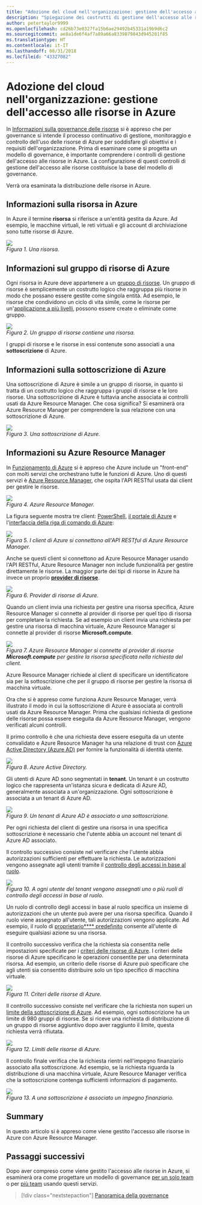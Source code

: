 ```yaml
---
title: "Adozione del cloud nell'organizzazione: gestione dell'accesso alle risorse in Azure"
description: "Spiegazione dei costrutti di gestione dell'accesso alle risorse in Azure: Azure Resource Manager, sottoscrizioni, gruppi di risorse e risorse"
author: petertaylor9999
ms.openlocfilehash: cd26b73e0327fa15b6ae29492b45331a19b9d6c2
ms.sourcegitcommit: ae8a1de6f4af7a89a66a8339879843d945201f85
ms.translationtype: HT
ms.contentlocale: it-IT
ms.lasthandoff: 08/31/2018
ms.locfileid: "43327082"
---
```

# <a name="enterprise-cloud-adoption-resource-access-management-in-azure"></a>Adozione del cloud nell'organizzazione: gestione dell'accesso alle risorse in Azure

In [Informazioni sulla governance delle risorse](what-is-governance.md) si è appreso che per governance si intende il processo continuativo di gestione, monitoraggio e controllo dell'uso delle risorse di Azure per soddisfare gli obiettivi e i requisiti dell'organizzazione. Prima di esaminare come si progetta un modello di governance, è importante comprendere i controlli di gestione dell'accesso alle risorse in Azure. La configurazione di questi controlli di gestione dell'accesso alle risorse costituisce la base del modello di governance.

Verrà ora esaminata la distribuzione delle risorse in Azure. 

## <a name="what-is-an-azure-resource"></a>Informazioni sulla risorsa in Azure

In Azure il termine **risorsa** si riferisce a un'entità gestita da Azure. Ad esempio, le macchine virtuali, le reti virtuali e gli account di archiviazione sono tutte risorse di Azure.

![](../_images/governance-1-9.png)   
*Figura 1. Una risorsa.*

## <a name="what-is-an-azure-resource-group"></a>Informazioni sul gruppo di risorse di Azure

Ogni risorsa in Azure deve appartenere a un [gruppo di risorse](/azure/azure-resource-manager/resource-group-overview#resource-groups). Un gruppo di risorse è semplicemente un costrutto logico che raggruppa più risorse in modo che possano essere gestite come singola entità. Ad esempio, le risorse che condividono un ciclo di vita simile, come le risorse per un'[applicazione a più livelli](/azure/architecture/guide/architecture-styles/n-tier), possono essere create o eliminate come gruppo. 

![](../_images/governance-1-10.png)   
*Figura 2. Un gruppo di risorse contiene una risorsa.* 

I gruppi di risorse e le risorse in essi contenute sono associati a una **sottoscrizione** di Azure. 

## <a name="what-is-an-azure-subscription"></a>Informazioni sulla sottoscrizione di Azure

Una sottoscrizione di Azure è simile a un gruppo di risorse, in quanto si tratta di un costrutto logico che raggruppa i gruppi di risorse e le loro risorse. Una sottoscrizione di Azure è tuttavia anche associata ai controlli usati da Azure Resource Manager. Che cosa significa? Si esaminerà ora Azure Resource Manager per comprendere la sua relazione con una sottoscrizione di Azure.

![](../_images/governance-1-11.png)   
*Figura 3. Una sottoscrizione di Azure.*

## <a name="what-is-azure-resource-manager"></a>Informazioni su Azure Resource Manager

In [Funzionamento di Azure](what-is-azure.md) si è appreso che Azure include un "front-end" con molti servizi che orchestrano tutte le funzioni di Azure. Uno di questi servizi è [Azure Resource Manager](/azure/azure-resource-manager/), che ospita l'API RESTful usata dai client per gestire le risorse. 

![](../_images/governance-1-12.png)   
*Figura 4. Azure Resource Manager.*

La figura seguente mostra tre client: [PowerShell](/powershell/azure/overview), [il portale di Azure](https://portal.azure.com) e l'[interfaccia della riga di comando di Azure](/cli/azure):

![](../_images/governance-1-13.png)   
*Figura 5. I client di Azure si connettono all'API RESTful di Azure Resource Manager.*

Anche se questi client si connettono ad Azure Resource Manager usando l'API RESTful, Azure Resource Manager non include funzionalità per gestire direttamente le risorse. La maggior parte dei tipi di risorse in Azure ha invece un proprio [**provider di risorse**](/azure/azure-resource-manager/resource-group-overview#terminology). 

![](../_images/governance-1-14.png)   
*Figura 6. Provider di risorse di Azure.*

Quando un client invia una richiesta per gestire una risorsa specifica, Azure Resource Manager si connette al provider di risorse per quel tipo di risorsa per completare la richiesta. Se ad esempio un client invia una richiesta per gestire una risorsa di macchina virtuale, Azure Resource Manager si connette al provider di risorse **Microsoft.compute**. 

![](../_images/governance-1-15.png)   
*Figura 7. Azure Resource Manager si connette al provider di risorse **Microsoft.compute** per gestire la risorsa specificata nella richiesta del client.*

Azure Resource Manager richiede al client di specificare un identificatore sia per la sottoscrizione che per il gruppo di risorse per gestire la risorsa di macchina virtuale. 

Ora che si è appreso come funziona Azure Resource Manager, verrà illustrato il modo in cui la sottoscrizione di Azure è associata ai controlli usati da Azure Resource Manager. Prima che qualsiasi richiesta di gestione delle risorse possa essere eseguita da Azure Resource Manager, vengono verificati alcuni controlli. 

Il primo controllo è che una richiesta deve essere eseguita da un utente convalidato e Azure Resource Manager ha una relazione di trust con [Azure Active Directory (Azure AD)](/azure/active-directory/) per fornire la funzionalità di identità utente.

![](../_images/governance-1-16.png)   
*Figura 8. Azure Active Directory.*

Gli utenti di Azure AD sono segmentati in **tenant**. Un tenant è un costrutto logico che rappresenta un'istanza sicura e dedicata di Azure AD, generalmente associata a un'organizzazione. Ogni sottoscrizione è associata a un tenant di Azure AD.

![](../_images/governance-1-17.png)   
*Figura 9. Un tenant di Azure AD è associato a una sottoscrizione.*

Per ogni richiesta del client di gestire una risorsa in una specifica sottoscrizione è necessario che l'utente abbia un account nel tenant di Azure AD associato. 

Il controllo successivo consiste nel verificare che l'utente abbia autorizzazioni sufficienti per effettuare la richiesta. Le autorizzazioni vengono assegnate agli utenti tramite il [controllo degli accessi in base al ruolo](/azure/role-based-access-control/).

![](../_images/governance-1-18.png)   
*Figura 10. A ogni utente del tenant vengono assegnati uno o più ruoli di controllo degli accessi in base al ruolo.*

Un ruolo di controllo degli accessi in base al ruolo specifica un insieme di autorizzazioni che un utente può avere per una risorsa specifica. Quando il ruolo viene assegnato all'utente, tali autorizzazioni vengono applicate. Ad esempio, il ruolo di [proprietario**** predefinito](/azure/role-based-access-control/built-in-roles#owner) consente all'utente di eseguire qualsiasi azione su una risorsa.

Il controllo successivo verifica che la richiesta sia consentita nelle impostazioni specificate per i [criteri delle risorse di Azure](/azure/azure-policy/). I criteri delle risorse di Azure specificano le operazioni consentite per una determinata risorsa. Ad esempio, un criterio delle risorse di Azure può specificare che agli utenti sia consentito distribuire solo un tipo specifico di macchina virtuale.

![](../_images/governance-1-19.png)   
*Figura 11. Criteri delle risorse di Azure.*

Il controllo successivo consiste nel verificare che la richiesta non superi un [limite della sottoscrizione di Azure](/azure/azure-subscription-service-limits). Ad esempio, ogni sottoscrizione ha un limite di 980 gruppi di risorse. Se si riceve una richiesta di distribuzione di un gruppo di risorse aggiuntivo dopo aver raggiunto il limite, questa richiesta verrà rifiutata.

![](../_images/governance-1-20.png)   
*Figura 12. Limiti delle risorse di Azure.* 

Il controllo finale verifica che la richiesta rientri nell'impegno finanziario associato alla sottoscrizione. Ad esempio, se la richiesta riguarda la distribuzione di una macchina virtuale, Azure Resource Manager verifica che la sottoscrizione contenga sufficienti informazioni di pagamento.

![](../_images/governance-1-21.png)   
*Figura 13. A una sottoscrizione è associato un impegno finanziario.*

## <a name="summary"></a>Summary

In questo articolo si è appreso come viene gestito l'accesso alle risorse in Azure con Azure Resource Manager.

## <a name="next-steps"></a>Passaggi successivi

Dopo aver compreso come viene gestito l'accesso alle risorse in Azure, si esaminerà ora come progettare un modello di governance [per un solo team](../governance/governance-single-team.md) o per [più team](../governance/governance-multiple-teams.md) usando questi servizi.

> [!div class="nextstepaction"]
> [Panoramica della governance](../governance/overview.md)
